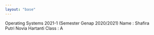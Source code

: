 ```yaml
---
layout: "base"
---
```


Operating Systems 2021-1 (Semester Genap 2020/2021)
Name    : Shafira Putri Novia Hartanti
Class   : A
